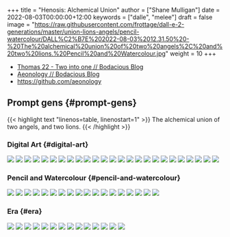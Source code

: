 +++
title = "Henosis: Alchemical Union"
author = ["Shane Mulligan"]
date = 2022-08-03T00:00:00+12:00
keywords = ["dalle", "melee"]
draft = false
image = "https://raw.githubusercontent.com/frottage/dall-e-2-generations/master/union-lions-angels/pencil-watercolour/DALL%C2%B7E%202022-08-03%2012.31.50%20-%20The%20alchemical%20union%20of%20two%20angels%2C%20and%20two%20lions.%20Pencil%20and%20Watercolour.jpg"
weight = 10
+++

-   [Thomas 22 - Two into one // Bodacious Blog](https://mullikine.github.io/posts/thomas-22/)
-   [Aeonology // Bodacious Blog](https://mullikine.github.io/posts/aeonology/)
-   <https://github.com/aeonology>


## Prompt gens {#prompt-gens}

{{< highlight text "linenos=table, linenostart=1" >}}
The alchemical union of two angels, and two lions.
{{< /highlight >}}


### Digital Art {#digital-art}

![](https://github.com/frottage/dall-e-2-generations/raw/master/union-lions-angels/digital-art/DALL%C2%B7E%202022-08-03%2012.23.11%20-%20The%20alchemical%20union%20of%20two%20angels,%20and%20two%20lions.%20Digital%20Art.jpg)
![](https://github.com/frottage/dall-e-2-generations/raw/master/union-lions-angels/digital-art/DALL%C2%B7E%202022-08-03%2012.23.15%20-%20The%20alchemical%20union%20of%20two%20angels,%20and%20two%20lions.%20Digital%20Art.jpg)
![](https://github.com/frottage/dall-e-2-generations/raw/master/union-lions-angels/digital-art/DALL%C2%B7E%202022-08-03%2012.23.42%20-%20The%20alchemical%20union%20of%20two%20angels,%20and%20two%20lions.%20Digital%20Art.jpg)
![](https://github.com/frottage/dall-e-2-generations/raw/master/union-lions-angels/digital-art/DALL%C2%B7E%202022-08-03%2012.23.52%20-%20The%20alchemical%20union%20of%20two%20angels,%20and%20two%20lions.%20Digital%20Art.jpg)
![](https://github.com/frottage/dall-e-2-generations/raw/master/union-lions-angels/digital-art/DALL%C2%B7E%202022-08-03%2012.24.25%20-%20The%20alchemical%20union%20of%20two%20angels,%20and%20two%20lions.%20Digital%20Art.jpg)
![](https://github.com/frottage/dall-e-2-generations/raw/master/union-lions-angels/digital-art/DALL%C2%B7E%202022-08-03%2012.24.37%20-%20The%20alchemical%20union%20of%20two%20angels,%20and%20two%20lions.%20Digital%20Art.jpg)
![](https://github.com/frottage/dall-e-2-generations/raw/master/union-lions-angels/digital-art/DALL%C2%B7E%202022-08-03%2012.24.42%20-%20The%20alchemical%20union%20of%20two%20angels,%20and%20two%20lions.%20Digital%20Art.jpg)
![](https://github.com/frottage/dall-e-2-generations/raw/master/union-lions-angels/digital-art/DALL%C2%B7E%202022-08-03%2012.25.00%20-%20The%20alchemical%20union%20of%20two%20angels,%20and%20two%20lions.%20Digital%20Art.jpg)
![](https://github.com/frottage/dall-e-2-generations/raw/master/union-lions-angels/digital-art/DALL%C2%B7E%202022-08-03%2012.25.04%20-%20The%20alchemical%20union%20of%20two%20angels,%20and%20two%20lions.%20Digital%20Art.jpg)
![](https://github.com/frottage/dall-e-2-generations/raw/master/union-lions-angels/digital-art/DALL%C2%B7E%202022-08-03%2012.25.08%20-%20The%20alchemical%20union%20of%20two%20angels,%20and%20two%20lions.%20Digital%20Art.jpg)
![](https://github.com/frottage/dall-e-2-generations/raw/master/union-lions-angels/digital-art/DALL%C2%B7E%202022-08-03%2012.25.11%20-%20The%20alchemical%20union%20of%20two%20angels,%20and%20two%20lions.%20Digital%20Art.jpg)
![](https://github.com/frottage/dall-e-2-generations/raw/master/union-lions-angels/digital-art/DALL%C2%B7E%202022-08-03%2012.25.42%20-%20The%20alchemical%20union%20of%20two%20angels,%20and%20two%20lions.%20Digital%20Art.jpg)
![](https://github.com/frottage/dall-e-2-generations/raw/master/union-lions-angels/digital-art/DALL%C2%B7E%202022-08-03%2012.25.50%20-%20The%20alchemical%20union%20of%20two%20angels,%20and%20two%20lions.%20Digital%20Art.jpg)
![](https://github.com/frottage/dall-e-2-generations/raw/master/union-lions-angels/digital-art/DALL%C2%B7E%202022-08-03%2012.26.09%20-%20The%20alchemical%20union%20of%20two%20angels,%20and%20two%20lions.%20Digital%20Art.jpg)
![](https://github.com/frottage/dall-e-2-generations/raw/master/union-lions-angels/digital-art/DALL%C2%B7E%202022-08-03%2012.26.12%20-%20The%20alchemical%20union%20of%20two%20angels,%20and%20two%20lions.%20Digital%20Art.jpg)
![](https://github.com/frottage/dall-e-2-generations/raw/master/union-lions-angels/digital-art/DALL%C2%B7E%202022-08-03%2012.26.20%20-%20The%20alchemical%20union%20of%20two%20angels,%20and%20two%20lions.%20Digital%20Art.jpg)
![](https://github.com/frottage/dall-e-2-generations/raw/master/union-lions-angels/digital-art/DALL%C2%B7E%202022-08-03%2012.26.40%20-%20The%20alchemical%20union%20of%20two%20angels,%20and%20two%20lions.%20Digital%20Art.jpg)
![](https://github.com/frottage/dall-e-2-generations/raw/master/union-lions-angels/digital-art/DALL%C2%B7E%202022-08-03%2012.26.47%20-%20The%20alchemical%20union%20of%20two%20angels,%20and%20two%20lions.%20Digital%20Art.jpg)
![](https://github.com/frottage/dall-e-2-generations/raw/master/union-lions-angels/digital-art/DALL%C2%B7E%202022-08-03%2012.27.10%20-%20The%20alchemical%20union%20of%20two%20angels,%20and%20two%20lions.%20Digital%20Art.jpg)
![](https://github.com/frottage/dall-e-2-generations/raw/master/union-lions-angels/digital-art/DALL%C2%B7E%202022-08-03%2012.27.14%20-%20The%20alchemical%20union%20of%20two%20angels,%20and%20two%20lions.%20Digital%20Art.jpg)
![](https://github.com/frottage/dall-e-2-generations/raw/master/union-lions-angels/digital-art/DALL%C2%B7E%202022-08-03%2012.27.44%20-%20The%20alchemical%20union%20of%20two%20angels,%20and%20two%20lions.%20Digital%20Art.jpg)
![](https://github.com/frottage/dall-e-2-generations/raw/master/union-lions-angels/digital-art/DALL%C2%B7E%202022-08-03%2012.22.28%20-%20The%20alchemical%20union%20of%20two%20angels,%20and%20two%20lions.%20Digital%20Art.jpg)
![](https://github.com/frottage/dall-e-2-generations/raw/master/union-lions-angels/digital-art/DALL%C2%B7E%202022-08-03%2012.22.32%20-%20The%20alchemical%20union%20of%20two%20angels,%20and%20two%20lions.%20Digital%20Art.jpg)
![](https://github.com/frottage/dall-e-2-generations/raw/master/union-lions-angels/digital-art/DALL%C2%B7E%202022-08-03%2012.22.37%20-%20The%20alchemical%20union%20of%20two%20angels,%20and%20two%20lions.%20Digital%20Art.jpg)
![](https://github.com/frottage/dall-e-2-generations/raw/master/union-lions-angels/digital-art/DALL%C2%B7E%202022-08-03%2012.23.04%20-%20The%20alchemical%20union%20of%20two%20angels,%20and%20two%20lions.%20Digital%20Art.jpg)


### Pencil and Watercolour {#pencil-and-watercolour}

![](https://github.com/frottage/dall-e-2-generations/raw/master/union-lions-angels/pencil-watercolour/DALL%C2%B7E%202022-08-03%2012.29.45%20-%20The%20alchemical%20union%20of%20two%20angels,%20and%20two%20lions.%20Pencil%20and%20Watercolour.jpg)
![](https://github.com/frottage/dall-e-2-generations/raw/master/union-lions-angels/pencil-watercolour/DALL%C2%B7E%202022-08-03%2012.29.48%20-%20The%20alchemical%20union%20of%20two%20angels,%20and%20two%20lions.%20Pencil%20and%20Watercolour.jpg)
![](https://github.com/frottage/dall-e-2-generations/raw/master/union-lions-angels/pencil-watercolour/DALL%C2%B7E%202022-08-03%2012.30.10%20-%20The%20alchemical%20union%20of%20two%20angels,%20and%20two%20lions.%20Pencil%20and%20Watercolour.jpg)
![](https://github.com/frottage/dall-e-2-generations/raw/master/union-lions-angels/pencil-watercolour/DALL%C2%B7E%202022-08-03%2012.30.18%20-%20The%20alchemical%20union%20of%20two%20angels,%20and%20two%20lions.%20Pencil%20and%20Watercolour.jpg)
![](https://github.com/frottage/dall-e-2-generations/raw/master/union-lions-angels/pencil-watercolour/DALL%C2%B7E%202022-08-03%2012.30.21%20-%20The%20alchemical%20union%20of%20two%20angels,%20and%20two%20lions.%20Pencil%20and%20Watercolour.jpg)
![](https://github.com/frottage/dall-e-2-generations/raw/master/union-lions-angels/pencil-watercolour/DALL%C2%B7E%202022-08-03%2012.30.24%20-%20The%20alchemical%20union%20of%20two%20angels,%20and%20two%20lions.%20Pencil%20and%20Watercolour.jpg)
![](https://github.com/frottage/dall-e-2-generations/raw/master/union-lions-angels/pencil-watercolour/DALL%C2%B7E%202022-08-03%2012.30.48%20-%20The%20alchemical%20union%20of%20two%20angels,%20and%20two%20lions.%20Pencil%20and%20Watercolour.jpg)
![](https://github.com/frottage/dall-e-2-generations/raw/master/union-lions-angels/pencil-watercolour/DALL%C2%B7E%202022-08-03%2012.30.51%20-%20The%20alchemical%20union%20of%20two%20angels,%20and%20two%20lions.%20Pencil%20and%20Watercolour.jpg)
![](https://github.com/frottage/dall-e-2-generations/raw/master/union-lions-angels/pencil-watercolour/DALL%C2%B7E%202022-08-03%2012.31.17%20-%20The%20alchemical%20union%20of%20two%20angels,%20and%20two%20lions.%20Pencil%20and%20Watercolour.jpg)
![](https://github.com/frottage/dall-e-2-generations/raw/master/union-lions-angels/pencil-watercolour/DALL%C2%B7E%202022-08-03%2012.31.22%20-%20The%20alchemical%20union%20of%20two%20angels,%20and%20two%20lions.%20Pencil%20and%20Watercolour.jpg)
![](https://github.com/frottage/dall-e-2-generations/raw/master/union-lions-angels/pencil-watercolour/DALL%C2%B7E%202022-08-03%2012.31.26%20-%20The%20alchemical%20union%20of%20two%20angels,%20and%20two%20lions.%20Pencil%20and%20Watercolour.jpg)
![](https://github.com/frottage/dall-e-2-generations/raw/master/union-lions-angels/pencil-watercolour/DALL%C2%B7E%202022-08-03%2012.31.34%20-%20The%20alchemical%20union%20of%20two%20angels,%20and%20two%20lions.%20Pencil%20and%20Watercolour.jpg)
![](https://github.com/frottage/dall-e-2-generations/raw/master/union-lions-angels/pencil-watercolour/DALL%C2%B7E%202022-08-03%2012.31.46%20-%20The%20alchemical%20union%20of%20two%20angels,%20and%20two%20lions.%20Pencil%20and%20Watercolour.jpg)
![](https://github.com/frottage/dall-e-2-generations/raw/master/union-lions-angels/pencil-watercolour/DALL%C2%B7E%202022-08-03%2012.31.50%20-%20The%20alchemical%20union%20of%20two%20angels,%20and%20two%20lions.%20Pencil%20and%20Watercolour.jpg)
![](https://github.com/frottage/dall-e-2-generations/raw/master/union-lions-angels/pencil-watercolour/DALL%C2%B7E%202022-08-03%2012.32.34%20-%20The%20alchemical%20union%20of%20two%20angels,%20and%20two%20lions.%20Pencil%20and%20Watercolour.jpg)
![](https://github.com/frottage/dall-e-2-generations/raw/master/union-lions-angels/pencil-watercolour/DALL%C2%B7E%202022-08-03%2012.32.37%20-%20The%20alchemical%20union%20of%20two%20angels,%20and%20two%20lions.%20Pencil%20and%20Watercolour.jpg)
![](https://github.com/frottage/dall-e-2-generations/raw/master/union-lions-angels/pencil-watercolour/DALL%C2%B7E%202022-08-03%2012.32.40%20-%20The%20alchemical%20union%20of%20two%20angels,%20and%20two%20lions.%20Pencil%20and%20Watercolour.jpg)
![](https://github.com/frottage/dall-e-2-generations/raw/master/union-lions-angels/pencil-watercolour/DALL%C2%B7E%202022-08-03%2012.32.43%20-%20The%20alchemical%20union%20of%20two%20angels,%20and%20two%20lions.%20Pencil%20and%20Watercolour.jpg)


### Era {#era}

![](https://github.com/frottage/dall-e-2-generations/raw/master/henosis/DALL%C2%B7E%202022-08-03%2011.57.21%20-%20The%20alchemical%20union%20of%20two%20angels,%20and%20two%20lions.%20Digital%20art.jpg)
![](https://github.com/frottage/dall-e-2-generations/raw/master/henosis/DALL%C2%B7E%202022-08-03%2011.57.26%20-%20The%20alchemical%20union%20of%20two%20angels,%20and%20two%20lions.%20Digital%20art.jpg)
![](https://github.com/frottage/dall-e-2-generations/raw/master/henosis/DALL%C2%B7E%202022-08-03%2011.57.53%20-%20The%20alchemical%20union%20of%20two%20angels,%20and%20two%20lions.%20Digital%20art.jpg)
![](https://github.com/frottage/dall-e-2-generations/raw/master/henosis/DALL%C2%B7E%202022-08-03%2011.58.03%20-%20The%20alchemical%20union%20of%20two%20angels,%20and%20two%20lions.%20Digital%20art.jpg)
![](https://github.com/frottage/dall-e-2-generations/raw/master/henosis/DALL%C2%B7E%202022-08-03%2011.58.28%20-%20The%20alchemical%20union%20of%20two%20angels,%20and%20two%20lions.%20Digital%20art.jpg)
![](https://github.com/frottage/dall-e-2-generations/raw/master/henosis/DALL%C2%B7E%202022-08-03%2011.58.34%20-%20The%20alchemical%20union%20of%20two%20angels,%20and%20two%20lions.%20Digital%20art.jpg)
![](https://github.com/frottage/dall-e-2-generations/raw/master/henosis/DALL%C2%B7E%202022-08-03%2011.59.04%20-%20The%20alchemical%20union%20of%20two%20angels,%20and%20two%20lions.%20Digital%20art.jpg)
![](https://github.com/frottage/dall-e-2-generations/raw/master/henosis/DALL%C2%B7E%202022-08-03%2011.59.08%20-%20The%20alchemical%20union%20of%20two%20angels,%20and%20two%20lions.%20Digital%20art.jpg)
![](https://github.com/frottage/dall-e-2-generations/raw/master/union-lions-angels/digital-art/DALL%C2%B7E%202022-08-03%2012.00.02%20-%20The%20alchemical%20union%20of%20two%20angels,%20and%20two%20lions.%20Digital%20art.jpg)
![](https://github.com/frottage/dall-e-2-generations/raw/master/union-lions-angels/digital-art/DALL%C2%B7E%202022-08-03%2012.00.08%20-%20The%20alchemical%20union%20of%20two%20angels,%20and%20two%20lions.%20Digital%20art.jpg)
![](https://github.com/frottage/dall-e-2-generations/raw/master/union-lions-angels/digital-art/DALL%C2%B7E%202022-08-03%2012.01.24%20-%20The%20alchemical%20union%20of%20two%20angels,%20and%20two%20lions.%20Digital%20art.jpg)
![](https://github.com/frottage/dall-e-2-generations/raw/master/union-lions-angels/digital-art/DALL%C2%B7E%202022-08-03%2012.01.28%20-%20The%20alchemical%20union%20of%20two%20angels,%20and%20two%20lions.%20Digital%20art.jpg)
![](https://github.com/frottage/dall-e-2-generations/raw/master/union-lions-angels/digital-art/DALL%C2%B7E%202022-08-03%2012.02.03%20-%20The%20alchemical%20union%20of%20two%20angels,%20and%20two%20lions.%20Digital%20art.jpg)
![](https://github.com/frottage/dall-e-2-generations/raw/master/union-lions-angels/digital-art/DALL%C2%B7E%202022-08-03%2012.02.39%20-%20The%20alchemical%20union%20of%20two%20angels,%20and%20two%20lions.%20Digital%20art.jpg)